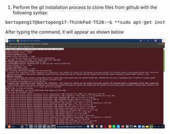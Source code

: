 
1. Perform the git installation process to clone files from github with the following syntax:

<pre>bertopeng17@bertopeng17-ThinkPad-T520:~$ **sudo apt-get install git**</pre>

After typing the command, it will appear as shown below

![alt tag](https://github.com/syaifulahdan/Mini-NDN-Work/blob/main/Assignment%201:Installing%20Mini-NDN/Image-Source-Install/1-intall%20git.png)


